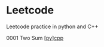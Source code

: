 # Leetcode
Leetcode practice in python and C++

0001 Two Sum [[py]](https://github.com/kevin851066/Leetcode/blob/main/Python/1.py)[cpp](https://github.com/kevin851066/Leetcode/blob/main/C%2B%2B/1.cpp)
